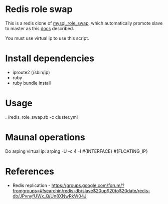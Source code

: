 Redis role swap
===============

This is a redis clone of [mysql_role_swap](https://github.com/37signals/mysql_role_swap), which automatically promote slave to master as this [docs](http://redis.io/topics/admin) described.

You must use virtual ip to use this script.

Install dependencies
====================

- iproute2 (/sbin/ip)
- ruby
- ruby bundle install

Usage
=====

.   /redis_role_swap.rb -c cluster.yml

Maunal operations
=================

Do arping virtual ip: arping -U -c 4 -I #{INTERFACE} #{FLOATING_IP}

References
==========

- Redis replication - https://groups.google.com/forum/?fromgroups=#!searchin/redis-db/slave$20up$20to$20date/redis-db/JPvnyfUWx_Q/Un8XNwRkW04J

